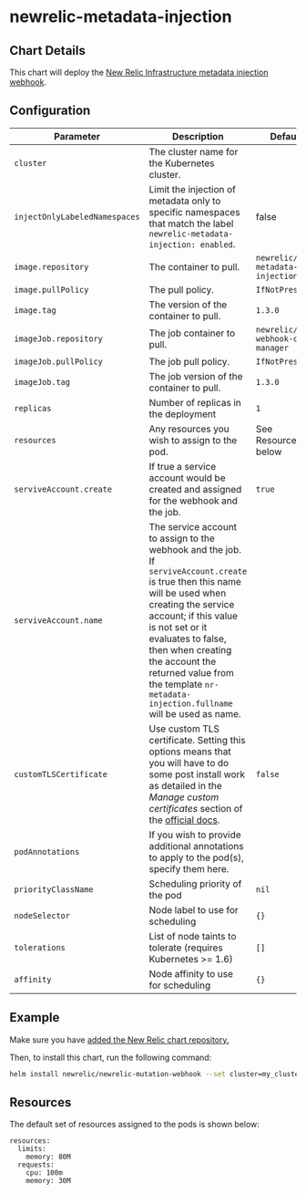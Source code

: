 # newrelic-metadata-injection

## Chart Details

This chart will deploy the [New Relic Infrastructure metadata injection webhook][1].

## Configuration

| Parameter                     | Description                                                  | Default                    |
| ----------------------------- | ------------------------------------------------------------ | -------------------------- |
| `cluster`                     | The cluster name for the Kubernetes cluster.                 |                            |
| `injectOnlyLabeledNamespaces` | Limit the injection of metadata only to specific namespaces that match the label `newrelic-metadata-injection: enabled`. | false |
| `image.repository`            | The container to pull.                                       | `newrelic/k8s-metadata-injection`   |
| `image.pullPolicy`            | The pull policy.                                             | `IfNotPresent`                      |
| `image.tag`                   | The version of the container to pull.                        | `1.3.0`                             |
| `imageJob.repository`         | The job container to pull.                                   | `newrelic/k8s-webhook-cert-manager` |
| `imageJob.pullPolicy`         | The job pull policy.                                         | `IfNotPresent`                      |
| `imageJob.tag`                | The job version of the container to pull.                    | `1.3.0`                             |
| `replicas`                    | Number of replicas in the deployment                         | `1`                                 |
| `resources`                   | Any resources you wish to assign to the pod.                 | See Resources below                 |
| `serviveAccount.create`       | If true a service account would be created and assigned for the webhook and the job. | `true` |
| `serviveAccount.name`         | The service account to assign to the webhook and the job. If `serviveAccount.create` is true then this name will be used when creating the service account; if this value is not set or it evaluates to false, then when creating the account the returned value from the template `nr-metadata-injection.fullname` will be used as name. | |
| `customTLSCertificate`        | Use custom TLS certificate. Setting this options means that you will have to do some post install work as detailed in the *Manage custom certificates* section of the [official docs][1]. | `false` |
| `podAnnotations`              | If you wish to provide additional annotations to apply to the pod(s), specify them here.                                                                                                                                                          |                                 |
| `priorityClassName`           | Scheduling priority of the pod                               | `nil`                               |
| `nodeSelector`                | Node label to use for scheduling                             | `{}`                                |
| `tolerations`                 | List of node taints to tolerate (requires Kubernetes >= 1.6) | `[]`                                |
| `affinity`                    | Node affinity to use for scheduling                          | `{}`                                |

## Example

Make sure you have [added the New Relic chart repository.](../../README.md#installing-charts)

Then, to install this chart, run the following command:

```sh
helm install newrelic/newrelic-mutation-webhook --set cluster=my_cluster_name
```

## Resources

The default set of resources assigned to the pods is shown below:

    resources:
      limits:
        memory: 80M
      requests:
        cpu: 100m
        memory: 30M

[1]: https://docs.newrelic.com/docs/integrations/kubernetes-integration/link-your-applications/link-your-applications-kubernetes#configure-injection
